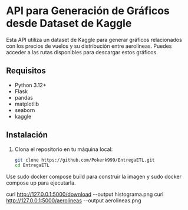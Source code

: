 # API para Generación de Gráficos desde Dataset de Kaggle

Esta API utiliza un dataset de Kaggle para generar gráficos relacionados con los precios de vuelos y su distribución entre aerolíneas. Puedes acceder a las rutas disponibles para descargar estos gráficos.

## Requisitos

- Python 3.12+
- Flask
- pandas
- matplotlib
- seaborn
- kaggle

## Instalación

1. Clona el repositorio en tu máquina local:
   ```bash
   git clone https://github.com/Pokerk999/EntregaETL.git
   cd EntregaETL


Use sudo docker compose build para construir la imagen y sudo docker compose up para ejecutarla.
 
curl http://127.0.0.1:5000/download --output histograma.png
curl http://127.0.0.1:5000/aerolineas --output aerolineas.png

